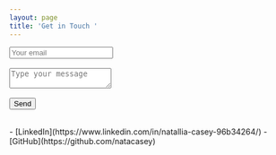 ```yaml
---
layout: page
title: 'Get in Touch '
---
```

<div id="contact">
        <div id="contact-form">
                <form action="https://formspree.io/f/xrgrppgk" method="POST">
                <input type="hidden" name="_subject" value="Contact request from personal website" />
                <input type="email" name="_replyto" placeholder="Your email" required><br><br>
                <textarea name="message" placeholder="Type your message" required></textarea><br><br>
                <button type="submit">Send</button>
            </form>
        </div>
    </div>
<br>
- [LinkedIn](https://www.linkedin.com/in/natallia-casey-96b34264/)
- [GitHub](https://github.com/natacasey)
